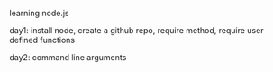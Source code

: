 learning node.js

day1: install node, create a github repo, require method, require user defined functions

day2: command line arguments
